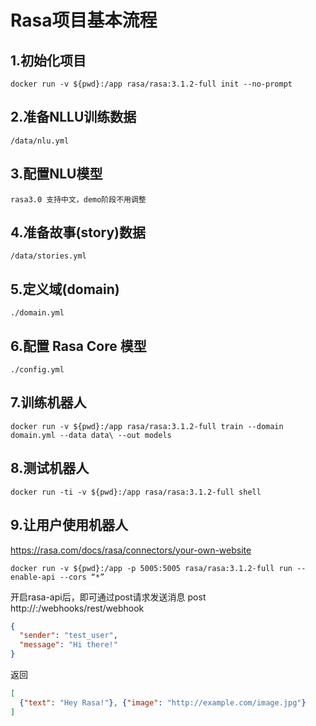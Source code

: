 # Rasa项目基本流程

## 1.初始化项目
```docker run -v ${pwd}:/app rasa/rasa:3.1.2-full init --no-prompt```

## 2.准备NLLU训练数据
 ```/data/nlu.yml```

## 3.配置NLU模型
```rasa3.0 支持中文，demo阶段不用调整```

## 4.准备故事(story)数据
```/data/stories.yml```

## 5.定义域(domain)
```./domain.yml```

## 6.配置 Rasa Core 模型
```./config.yml```

## 7.训练机器人
```
docker run -v ${pwd}:/app rasa/rasa:3.1.2-full train --domain domain.yml --data data\ --out models
```

## 8.测试机器人
```
docker run -ti -v ${pwd}:/app rasa/rasa:3.1.2-full shell
```

## 9.让用户使用机器人
https://rasa.com/docs/rasa/connectors/your-own-website
```
docker run -v ${pwd}:/app -p 5005:5005 rasa/rasa:3.1.2-full run --enable-api --cors “*”
```

开启rasa-api后，即可通过post请求发送消息
post http://<host>:<port>/webhooks/rest/webhook
```json
{
  "sender": "test_user",
  "message": "Hi there!"
}
```
返回
```json
[
  {"text": "Hey Rasa!"}, {"image": "http://example.com/image.jpg"}
]
```
